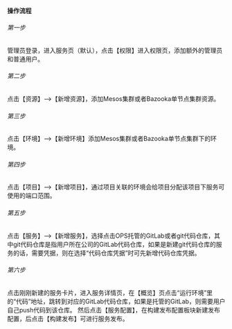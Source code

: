 #### 操作流程
###### 第一步
管理员登录，进入服务页（默认），点击【权限】进入权限页，添加额外的管理员和普通用户。

###### 第二步
点击【资源】-->【新增资源】，添加Mesos集群或者Bazooka单节点集群资源。

###### 第三步
点击【环境】-->【新增环境】添加Mesos集群或者Bazooka单节点集群下的环境。

###### 第四步
点击【项目】-->【新增项目】，通过项目关联的环境会给项目分配该项目下服务可使用的端口范围。

###### 第五步
点击【服务】-->【新增服务】，选择点击OPS托管的GitLab或者git代码仓库，其中git代码仓库是指用户所在公司的GitLab代码仓库，如果是新建git代码仓库的服务的话，需要凭据，则在选择“代码仓库凭据”时可先新增代码仓库凭据。

###### 第六步
点击刚刚新建的服务卡片，进入服务详情页，在【概览】页点击“运行环境”里的“代码”地址，跳转到对应的GitLab代码仓库，如果是托管的GitLab，则需要用户自己push代码到该仓库。
然后点击【服务配置】，在构建发布配置板块新建发布配置，后点击【构建发布】可进行服务发布。